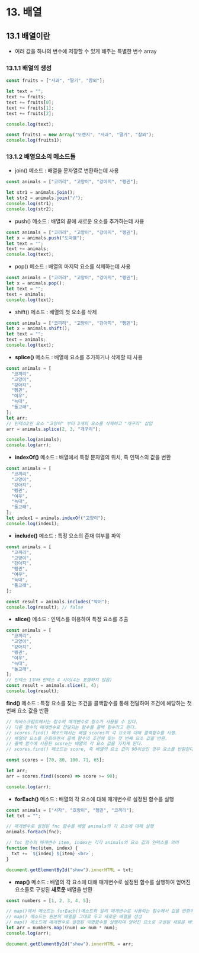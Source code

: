 # 13. 배열

## 13.1 배열이란

- 여러 값을 하나의 변수에 저장할 수 있게 해주는 특별한 변수 array

### 13.1.1 배열의 생성

```js
const fruits = ["사과", "딸기", "참외"];

let text = "";
text += fruits;
text += fruits[0];
text += fruits[1];
text += fruits[2];

console.log(text);

const fruits1 = new Array("오렌지", "사과", "딸기", "참외");
console.log(fruits1);
```

### 13.1.2 배열요소의 메소드들

- join() 메소드 : 배열을 문자열로 변환하는데 사용

```js
const animals = ["코끼리", "고양이", "강아지", "펭귄"];

let str1 = animals.join();
let str2 = animals.join("/");
console.log(str1);
console.log(str2);
```

- push() 메소드 : 배열의 끝에 새로운 요소를 추가하는데 사용

```js
const animals = ["코끼리", "고양이", "강아지", "펭귄"];
let x = animals.push("도마뱀");
let text = "";
text += animals;
console.log(text);
```

- pop() 메소드 : 배열의 마지막 요소를 삭제하는데 사용

```js
const animals = ["코끼리", "고양이", "강아지", "펭귄"];
let x = animals.pop();
let text = "";
text = animals;
console.log(text);
```

- shift() 메소드 : 배열의 첫 요소를 삭제

```js
const animals = ["코끼리", "고양이", "강아지", "펭귄"];
let x = animals.shift();
let text = "";
text = animals;
console.log(text);
```

- **splice()** 메소드 : 배열에 요소를 추가하거나 삭제할 때 사용

```js
const animals = [
  "코끼리",
  "고양이",
  "강아지",
  "펭귄",
  "여우",
  "늑대",
  "돌고래",
];
let arr;
// 인덱스2인 요소 "고양이" 부터 3개의 요소를 삭제하고 "개구리" 삽입
arr = animals.splice(2, 3, "개구리");

console.log(animals);
console.log(arr);
```

- **indexOf()** 메소드 : 배열에서 특정 문자열의 위치, 즉 인덱스의 값을 변환

```js
const animals = [
  "코끼리",
  "고양이",
  "강아지",
  "펭귄",
  "여우",
  "늑대",
  "돌고래",
];
let index1 = animals.indexOf("고양이");
console.log(index1);
```

- **include()** 메소드 : 특정 요소의 존재 여부를 파악

```js
const animals = [
  "코끼리",
  "고양이",
  "강아지",
  "펭귄",
  "여우",
  "늑대",
  "돌고래",
];

const result = animals.includes("악어");
console.log(result); // false
```

- **slice()** 메소드 : 인덱스를 이용하여 특정 요소를 추출

```js
const animals = [
  "코끼리",
  "고양이",
  "강아지",
  "펭귄",
  "여우",
  "늑대",
  "돌고래",
];
// 인덱스 1부터 인덱스 4 사이(4는 포함하지 않음)
const result = animals.slice(1, 4);
console.log(result);
```

**find()** 메소드 : 특정 요소를 찾는 조건을 콜백함수를 통해 전달하여 조건에 해당하는 첫 번째 요소 값을 반환

```js
// 자바스크립트에서는 함수의 매개변수로 함수가 사용될 수 있다.
// 다른 함수의 매개변수로 전달되는 함수를 콜백 함수라고 한다.
// scores.find() 메소드에서는 배열 scores의 각 요소에 대해 콜백함수를 시행.
// 배열의 요소를 순회하면서 콜백 함수의 조건에 맞는 첫 번째 요소 값을 반환.
// 콜백 함수에 사용된 score는 배열의 각 요소 값을 가지게 된다.
// scores.find() 메소드는 score, 즉 배열의 요소 값이 90이상인 경우 요소를 반환한다.

const scores = [70, 80, 100, 71, 65];

let arr;
arr = scores.find((score) => score >= 90);

console.log(arr);
```

- **forEach()** 메소드 : 배열의 각 요소에 대해 매개변수로 설정된 함수를 실행

```js
const animals = ["사자", "호랑이", "펭귄", "코끼리"];
let txt = "";

// 매개변수로 설정된 fnc 함수를 배열 animals의 각 요소에 대해 실행
animals.forEach(fnc);

// fnc 함수의 매개변수 item, index는 각각 animals의 요소 값과 인덱스를 의미
function fnc(item, index) {
  txt += `${index} ${item} <br>`;
}

document.getElementById("show").innerHTML = txt;
```

- **map()** 메소드 : 배열의 각 요소에 대해 매개변수로 설정된 함수를 실행하여 얻어진 요소들로 구성된 **새로운** 배열을 반환

```js
const numbers = [1, 2, 3, 4, 5];

// map()에서 메소드는 forEach()메소드와 달리 매개변수로 사용되는 함수에서 값을 반환하는 return이 존재
// map() 메소드는 원본의 배열을 그대로 두고 새로운 배열을 생성
// map() 메소드에 매개변수로 설정된 익명함수를 실행하여 얻어진 요소로 구성된 새로운 배열 반환
let arr = numbers.map((num) => num * num);
console.log(arr);

document.getElementById("show").innerHTML = arr;
```
